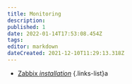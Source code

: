 ```yaml
---
title: Monitoring
description: 
published: 1
date: 2022-01-14T17:53:08.454Z
tags: 
editor: markdown
dateCreated: 2021-12-10T11:29:13.318Z
---
```


- [Zabbix *installation*](/Monitoring/Zabbix)
{.links-list}a